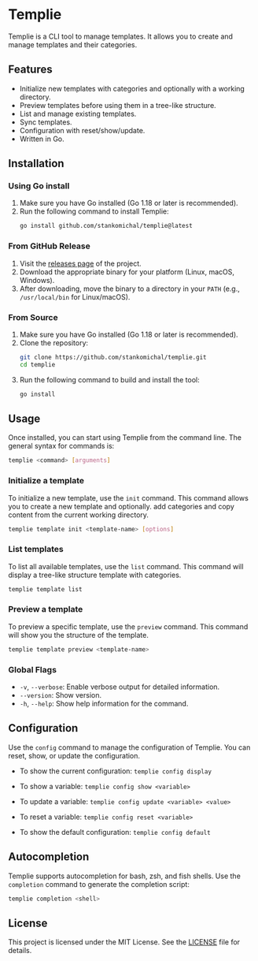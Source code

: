 # Templie

Templie is a CLI tool to manage templates. It allows you to create and manage templates and their
categories.

## Features

* Initialize new templates with categories and optionally with a working directory.
* Preview templates before using them in a tree-like structure.
* List and manage existing templates.
* Sync templates.
* Configuration with reset/show/update.
* Written in Go.

## Installation

### Using Go install

1. Make sure you have Go installed (Go 1.18 or later is recommended).
2. Run the following command to install Templie:
    ```bash
    go install github.com/stankomichal/templie@latest
    ```

### From GitHub Release

1. Visit the [releases page](https://github.com/stankomichal/templie/releases) of the project.
2. Download the appropriate binary for your platform (Linux, macOS, Windows).
3. After downloading, move the binary to a directory in your `PATH` (e.g., `/usr/local/bin` for Linux/macOS).

### From Source

1. Make sure you have Go installed (Go 1.18 or later is recommended).
2. Clone the repository:
    ```bash
    git clone https://github.com/stankomichal/templie.git
    cd templie
    ```
3. Run the following command to build and install the tool:
    ```bash
    go install
    ```

## Usage

Once installed, you can start using Templie from the command line. The general syntax for commands is:

```bash
templie <command> [arguments]
```

### Initialize a template

To initialize a new template, use the `init` command. This command allows you to create a new template and optionally.
add categories and copy content from the current working directory.

```bash
templie template init <template-name> [options]
```

### List templates

To list all available templates, use the `list` command. This command will display a tree-like structure template with
categories.

```bash
templie template list
```

### Preview a template

To preview a specific template, use the `preview` command. This command will show you the structure of the template.

```bash
templie template preview <template-name>
```

### Global Flags

* `-v`, `--verbose`: Enable verbose output for detailed information.
* `--version`: Show version.
* `-h`, `--help`: Show help information for the command.

## Configuration

Use the `config` command to manage the configuration of Templie. You can reset, show, or update the configuration.

* To show the current configuration: `templie config display`

* To show a variable: `templie config show <variable>`

* To update a variable: `templie config update <variable> <value>`

* To reset a variable: `templie config reset <variable>`

* To show the default configuration: `templie config default`

## Autocompletion

Templie supports autocompletion for bash, zsh, and fish shells. Use the `completion` command to generate the completion
script:

```bash
templie completion <shell>
```

## License

This project is licensed under the MIT License. See the [LICENSE](LICENSE) file for details.